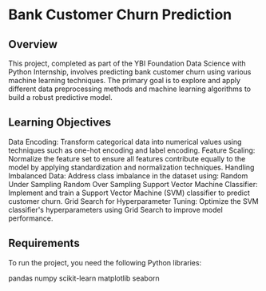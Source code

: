 # Bank Customer Churn Prediction

## Overview
This project, completed as part of the YBI Foundation Data Science with Python Internship, involves predicting bank customer churn using various machine learning techniques. The primary goal is to explore and apply different data preprocessing methods and machine learning algorithms to build a robust predictive model.

## Learning Objectives
Data Encoding: Transform categorical data into numerical values using techniques such as one-hot encoding and label encoding.
Feature Scaling: Normalize the feature set to ensure all features contribute equally to the model by applying standardization and normalization techniques.
Handling Imbalanced Data: Address class imbalance in the dataset using:
Random Under Sampling
Random Over Sampling
Support Vector Machine Classifier: Implement and train a Support Vector Machine (SVM) classifier to predict customer churn.
Grid Search for Hyperparameter Tuning: Optimize the SVM classifier's hyperparameters using Grid Search to improve model performance.

## Requirements
To run the project, you need the following Python libraries:

pandas
numpy
scikit-learn
matplotlib
seaborn
